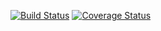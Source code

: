 [<img src="https://travis-ci.org/sul-dlss/discovery-dispatcher.svg?branch=master" alt="Build Status" />](https://travis-ci.org/sul-dlss/discovery-dispatcher)
[![Coverage Status](https://coveralls.io/repos/sul-dlss/discovery-dispatcher/badge.svg?branch=master)](https://coveralls.io/r/sul-dlss/discovery-dispatcher?branch=master)
